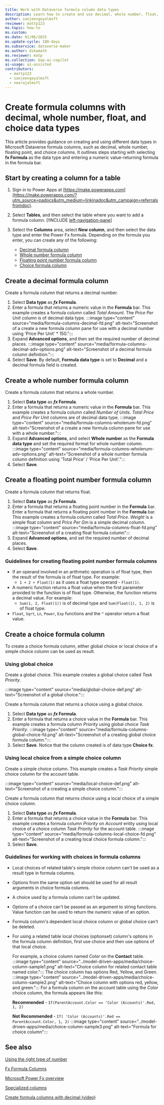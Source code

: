 ```yaml
---
title: Work with Dataverse formula column data types
description: Learn how to create and use decimal, whole number, float, and choice data types in formula columns.
author: sanjeevgoyalmsft
reviewer: mattp123
ms.topic: how-to
ms.custom: 
ms.date: 01/06/2025
ms.update-cycle: 180-days
ms.subservice: dataverse-maker
ms.author: dikamath
ms.reviewer: matp
ms.collection: bap-ai-copilot
ai-usage: ai-assisted
contributors:
  - mattp123
  - sanjeevgoyalmsft
  - neerajatmsft
---
```

# Create formula columns with decimal, whole number, float, and choice data types

This article provides guidance on creating and using different data types in Microsoft Dataverse formula columns, such as decimal, whole number, floating point, and choice columns. It outlines steps starting with selecting **fx Formula** as the data type and entering a numeric value-returning formula in the formula bar.

## Start by creating a column for a table

1. Sign in to Power Apps at [https://make.powerapps.com](https://make.powerapps.com/?utm_source=padocs&utm_medium=linkinadoc&utm_campaign=referralsfromdoc).
1. Select **Tables**, and then select the table where you want to add a formula column. [!INCLUDE [left-navigation-pane](../../includes/left-navigation-pane.md)]
1. Select the **Columns** area, select **New column**, and then select the data type and enter the Power Fx formula. Depending on the formula you enter, you can create any of the following:

   - [Decimal formula column](#create-a-decimal-formula-column)
   - [Whole number formula column](#create-a-whole-number-formula-column)
   - [Floating point number formula column](#create-a-floating-point-number-formula-column)
   - [Choice formula column](#create-a-choice-formula-column)

## Create a decimal formula column

Create a formula column that returns a decimal number.

1. Select **Data type** as ***fx* Formula**.
1. Enter a formula that returns a numeric value in the **Formula** bar.
   This example creates a formula column called *Total Amount*. The *Price Per Unit* column is of decimal data type.
   :::image type="content" source="media/formula-columns-decimal-fd.png" alt-text="Screenshot of a create a new formula column pane for use with a decimal number using 'Price Per Unit' * 150.":::
1. Expand **Advanced options**, and then set the required number of decimal places.
  :::image type="content" source="media/formula-columns-decimal-adv-options.png" alt-text="Screenshot of a decimal formula column definition.":::
1. Select **Save**. By default, **Formula data type** is set to **Decimal** and a decimal formula field is created.

## Create a whole number formula column

Create a formula column that returns a whole number.

1. Select **Data type** as ***fx* Formula**.
1. Enter a formula that returns a numeric value in the **Formula** bar.
   This example creates a formula column called *Number of Units*. *Total Price* and *Price Per Unit* columns are of decimal data type.
   :::image type="content" source="media/formula-columns-wholenum-fd.png" alt-text="Screenshot of a create a new formula column pane for use with a whole number.":::
1. Expand **Advanced options**, and select **Whole number** as the **Formula data type** and set the required format for whole number column.
  :::image type="content" source="media/formula-columns-wholenum-adv-options.png" alt-text="Screenshot of a whole number formula column definition using 'Total Price' / 'Price Per Unit'.":::
1. Select **Save**.

## Create a floating point number formula column

Create a formula column that returns float.

1. Select **Data type** as ***fx* Formula**.
1. Enter a formula that returns a floating point number in the **Formula** bar.
Enter a formula that returns a floating point number in the **Formula** bar. This example creates a formula column called *Total Price*. *Weight* is a simple float column and *Price Per Gm* is a simple decimal column.
:::image type="content" source="media/formula-columns-float-fd.png" alt-text="Screenshot of a creating float formula column":::
1. Expand **Advanced options**, and set the required number of decimal places.
1. Select **Save**.

### Guidelines for creating floating point number formula columns

- If an operand involved in an arithmetic operation is of float type, then the result of the formula is of float type. For example:
   - ```1 + 2 + Float(1)``` as it uses a float type operand - ```Float(1)```.
- A numeric function returns a float value when the first parameter provided to the function is of float type. Otherwise, the function returns a decimal value. For example:
  - ```Sum(1, 2, Float(1))``` is of decimal type and ```Sum(Float(1), 1, 2)``` is of float type.
- ```Float```, ```Sqrt```, ```Ln```, ```Power```, ```Exp``` functions and the ```^``` operator return a float value.

## Create a choice formula column

To create a choice formula column, either global choice or local choice of a simple choice column can be used as result.

### Using global choice

Create a global choice. This example creates a global choice called *Task Priority*.

:::image type="content" source="media/global-choice-def.png" alt-text="Screenshot of a global choice.":::

Create a formula column that returns a choice using a global choice.

1. Select **Data type** as ***fx* Formula**.
1. Enter a formula that returns a choice value in the **Formula** bar.
   This example creates a formula column *Priority* using global choice *Task Priority*.
   :::image type="content" source="media/formula-columns-global-choice-fd.png" alt-text="Screenshot of a creating global choice formula column.":::
1. Select **Save**.  Notice that the column created is of data type **Choice fx**.

### Using local choice from a simple choice column

Create a simple choice column. This example creates a *Task Priority* simple choice column for the account table.

:::image type="content" source="media/local-choice-def.png" alt-text="Screenshot of a creating a simple choice column.":::

Create a formula column that returns choice using a local choice of a simple choice column.

1. Select **Data type** as ***fx* Formula**.
1. Enter a formula that returns a choice value in the **Formula** bar.
   This example creates a formula column *Priority* on *Account* entity using local choice of a choice column *Task Priority* for the account table.
   :::image type="content" source="media/formula-columns-local-choice-fd.png" alt-text="Screenshot of a creating local choice formula column.":::
1. Select **Save**.

### Guidelines for working with choices in formula columns

- Local choices of related table's simple choice column can't be used as a result type in formula columns.
- Options from the same option set should be used for all result arguments in choice formula columns.
- A choice used by a formula column can't be updated.
- Options of a choice can't be passed as an argument to string functions. Value function can be used to return the numeric value of an option.
- Formula column's dependent local choice column or global choice can't be deleted.
- For using a related table local choices (optionset) column's options in the formula column definition, first use choice and then use options of that local choice.
  
  For example, a choice column named *Color* on the **Contact** table.
  :::image type="content" source="../model-driven-apps/media/choice-column-sample1.png" alt-text="Choice column for related contact table named color.":::
  The choice column has options Red, Yellow, and Green.
  :::image type="content" source="../model-driven-apps/media/choice-column-sample2.png" alt-text="Choice column with options red, yellow, and green.":::
  For a formula column on the account table using the *Color* choice column, the formula appears like this:
  
  **Recommended** - `If(ParentAccount.Color == 'Color (Accounts)'.Red, 1, 2)`
  
  **Not Recommended** - `If( 'Color (Accounts)'.Red == ParentAccount.Color, 1, 2)`
  :::image type="content" source="../model-driven-apps/media/choice-column-sample3.png" alt-text="Formula for choice column":::

## See also

[Using the right type of number](types-of-fields.md#using-the-right-type-of-number)  <br />

[Fx Formula Columns](formula-columns.md)

[Microsoft Power Fx overview](/power-platform/power-fx/overview)

[Specialized columns](../../developer/data-platform/specialized-columns.md)

[Create formula columns with decimal (video)](https://youtu.be/NmpPG0_sPX0?feature=shared)
